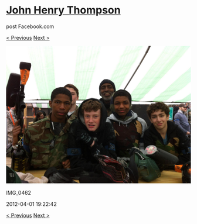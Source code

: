 # [John Henry Thompson](../README.md)
post Facebook.com

[< Previous](2012-04-01-2.md) [Next >](2012-04-01-4.md)

[![](../media/2012-04-01/Paintball-14th-B-day-IMG_0462.jpg)](../README.md)

IMG_0462

2012-04-01 19:22:42

[< Previous](2012-04-01-2.md) [Next >](2012-04-01-4.md)
